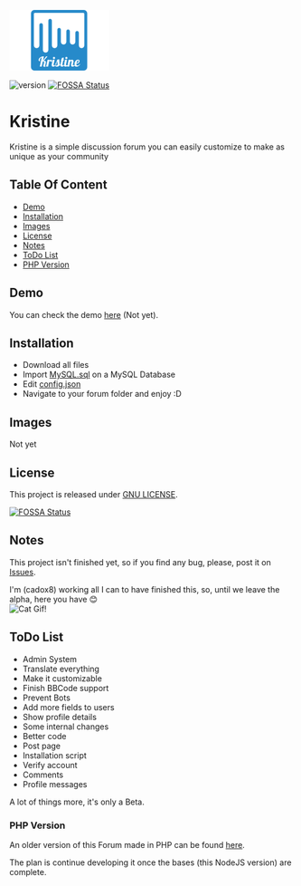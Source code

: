 ![Kristine](docs/img/kristine.jpg)

![version](https://img.shields.io/badge/version-0.2.0%20Beta-ff69b4.svg?longCache=true&style=for-the-badge)
[![FOSSA Status](https://app.fossa.io/api/projects/git%2Bgithub.com%2Fcadox8%2FKristine.svg?type=shield)](https://app.fossa.io/projects/git%2Bgithub.com%2Fcadox8%2FKristine?ref=badge_shield)

# Kristine
Kristine is a simple discussion forum you can easily customize to make as unique as your community

## Table Of Content
- [Demo](#demo)
- [Installation](#installation)
- [Images](#images)
- [License](#license)
- [Notes](#notes)
- [ToDo List](#todo-list)
- [PHP Version](#php-version)

## Demo
You can check the demo [here](#) (Not yet).

## Installation
- Download all files
- Import [MySQL.sql](MySQL.sql) on a MySQL Database
- Edit [config.json](config.json)
- Navigate to your forum folder and enjoy :D

## Images
Not yet

## License
This project is released under [GNU LICENSE](https://github.com/cadox8/Kristine/blob/master/LICENSE).


[![FOSSA Status](https://app.fossa.io/api/projects/git%2Bgithub.com%2Fcadox8%2FKristine.svg?type=large)](https://app.fossa.io/projects/git%2Bgithub.com%2Fcadox8%2FKristine?ref=badge_large)

## Notes
This project isn't finished yet, so if you find any bug, please, post it on [Issues](https://github.com/cadox8/Kristine/issues).

I'm (cadox8) working all I can to have finished this, so, until we leave the alpha, here you have :blush:<br>
![Cat Gif!](http://bestanimations.com/Animals/Mammals/Cats/catgif/cute-cat-animated-gif-6.gif)

## ToDo List
- Admin System
- Translate everything
- Make it customizable
- Finish BBCode support
- Prevent Bots
- Add more fields to users
- Show profile details
- Some internal changes
- Better code
- Post page
- Installation script
- Verify account
- Comments
- Profile messages

A lot of things more, it's only a Beta.

### PHP Version
An older version of this Forum made in PHP can be found [here](https://github.com/cadox8/Kristine/tree/php).

The plan is continue developing it once the bases (this NodeJS version) are complete.